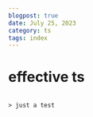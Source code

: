 ```yaml
---
blogpost: true
date: July 25, 2023
category: ts
tags: index
---
```


# effective ts

```{code-block} md

> just a test

```
